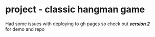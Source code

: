 # project - classic hangman game

Had some issues with deploying to gh pages so check out **[***version 2***](https://criscrispy.github.io/classic-hangman-v2/)**\
for demo and repo 

